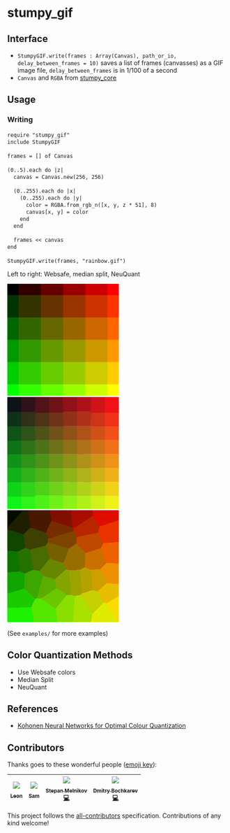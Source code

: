 # stumpy_gif

## Interface

* `StumpyGIF.write(frames : Array(Canvas), path_or_io, delay_between_frames = 10)`
  saves a list of frames (canvasses) as a GIF image file,
  `delay_between_frames` is in 1/100 of a second
* `Canvas` and `RGBA` from [stumpy_core](https://github.com/stumpycr/stumpy_core)

## Usage

### Writing

``` crystal
require "stumpy_gif"
include StumpyGIF

frames = [] of Canvas

(0..5).each do |z|
  canvas = Canvas.new(256, 256)

  (0..255).each do |x|
    (0..255).each do |y|
      color = RGBA.from_rgb_n([x, y, z * 51], 8)
      canvas[x, y] = color
    end
  end

  frames << canvas
end

StumpyGIF.write(frames, "rainbow.gif")
```

Left to right: Websafe, median split, NeuQuant

![GIF image with an animated color gradient](examples/rainbow_websafe.gif)
![GIF image with an animated color gradient](examples/rainbow_median_split.gif)
![GIF image with an animated color gradient](examples/rainbow_neuquant.gif)

(See `examples/` for more examples)

## Color Quantization Methods

* Use Websafe colors
* Median Split
* NeuQuant

## References

* [Kohonen Neural Networks for Optimal Colour Quantization](http://members.ozemail.com.au/~dekker/NeuQuant.pdf)

## Contributors

Thanks goes to these wonderful people ([emoji key](https://github.com/kentcdodds/all-contributors#emoji-key)):

<!-- ALL-CONTRIBUTORS-LIST:START - Do not remove or modify this section -->
<!-- prettier-ignore -->
| [<img src="https://avatars1.githubusercontent.com/u/2060269?v=4" width="100px;"/><br /><sub><b>Leon</b></sub>](http://leonrische.me)<br /> | [<img src="https://avatars1.githubusercontent.com/u/26842759?v=4" width="100px;"/><br /><sub><b>Sam</b></sub>](https://github.com/Demonstrandum)<br /> | [<img src="https://avatars2.githubusercontent.com/u/11375246?v=4" width="100px;"/><br /><sub><b>Stepan Melnikov</b></sub>](https://github.com/unn4m3d)<br />[💻](https://github.com/stumpycr/stumpy_gif/commits?author=unn4m3d "Code") | [<img src="https://avatars1.githubusercontent.com/u/1196822?v=4" width="100px;"/><br /><sub><b>Dmitry Bochkarev</b></sub>](https://github.com/DmitryBochkarev)<br />[💻](https://github.com/stumpycr/stumpy_gif/commits?author=DmitryBochkarev "Code") |
| :---: | :---: | :---: | :---: |
<!-- ALL-CONTRIBUTORS-LIST:END -->

This project follows the [all-contributors](https://github.com/kentcdodds/all-contributors) specification. Contributions of any kind welcome!
